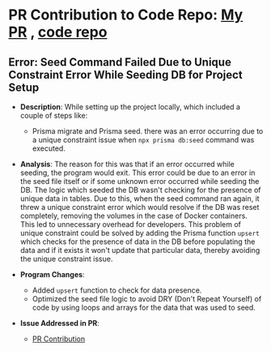 # PR Contribution to Code Repo: [My PR](https://github.com/code100x/daily-code/pull/424) ,  [code repo](https://github.com/code100x/daily-code)

## Error: Seed Command Failed Due to Unique Constraint Error While Seeding DB for Project Setup

- **Description**: While setting up the project locally, which included a couple of steps like:
  - Prisma migrate and Prisma seed.
  there was an error occurring due to a unique constraint issue when `npx prisma db:seed` command was executed.

- **Analysis**: 
  The reason for this was that if an error occurred while seeding, the program would exit. 
  This error could be due to an error in the seed file itself or if some unknown error occurred while seeding the DB. The logic which seeded the DB wasn't checking for the presence of unique data in tables. Due to this, when the seed command ran again, it threw a unique constraint error which would resolve if the DB was reset completely, removing the volumes in the case of Docker containers. This led to unnecessary overhead for developers. This problem of unique constraint could be solved by adding the Prisma function `upsert` which checks for the presence of data in the DB before populating the data and if it exists it won't update that particular data, thereby avoiding the unique constraint issue.

- **Program Changes**: 
  - Added `upsert` function to check for data presence.
  - Optimized the seed file logic to avoid DRY (Don't Repeat Yourself) of code by using loops and arrays for the data that was used to seed.

- **Issue Addressed in PR**: 
  - [PR Contribution](https://github.com/code100x/daily-code/pull/424)

